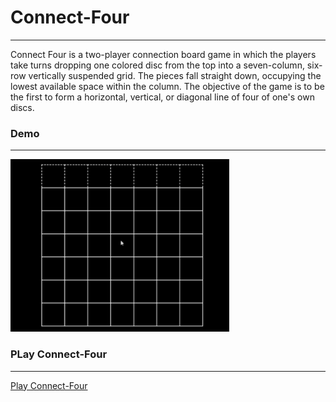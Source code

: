 # Connect-Four
---
Connect Four is a two-player connection board game in which the players take turns dropping one colored disc from the top into a seven-column, six-row vertically suspended grid. The pieces fall straight down, occupying the lowest available space within the column. The objective of the game is to be the first to form a horizontal, vertical, or diagonal line of four of one's own discs.

### Demo
---
![Connect-Four Gif](gifs/Connect-4.gif)

### PLay Connect-Four
---
[Play Connect-Four](https://kgmeinecke.github.io/Connect-Four/)
